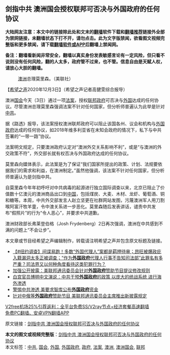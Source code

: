  <h2>剑指中共 澳洲国会授权联邦可否决与外国政府的任何协议</h2> <p class="notice"><b>大陆网友注意：本文中的链接除此处和文末的<a href="https://github.com/bannedbook/fanqiang" >翻墙</a>软件下载和<a href="https://github.com/killgcd/justmysocks/blob/master/README.md">翻墙推荐</a>链接外全部为禁网链接，未翻墙状态下打不开，请勿点击。此为文字版禁闻，欲看图文视频完整版和更多禁闻，请下载<a href="https://github.com/bannedbook/fanqiang">翻墙软件或APP</a>后翻墙上禁闻网。</p><p>备注：翻墙看新闻非常安全，翻墙以真实身份发表敏感言论有一定风险，但只看不说则没有任何风险，翻的人太多，政府管不过来，也不管。信息自由是天赋人权，请放心大胆的翻墙。</b></p>  <div class="entry"> <figure><figcaption><a href="https://www.bannedbook.org/bnews/tag/%e6%be%b3%e6%b4%b2/" class="st_tag internal_tag" rel="tag" title="标签 澳洲 下的日志">澳洲</a>总理莫里森。（美联社）</figcaption></figure> <p>【<span class='wp_keywordlink_affiliate'><a href="https://www.soundofhope.org" title="希望之声" target="_blank">希望之声</a></span>2020年12月3日】（希望之声记者高健雯综合报导）</p> <p>澳洲<a href="https://www.bannedbook.org/bnews/tag/%e5%9b%bd%e4%bc%9a/" class="st_tag internal_tag" rel="tag" title="标签 国会 下的日志">国会</a>今天（3日）通过一项<a href="https://www.bannedbook.org/bnews/tag/%E6%B3%95%E6%A1%88/" class="st_tag internal_tag" rel="tag" title="标签 法案 下的日志">法案</a>，授权<a href="https://www.bannedbook.org/bnews/tag/%E8%81%94%E9%82%A6/" class="st_tag internal_tag" rel="tag" title="标签 联邦 下的日志">联邦</a><a href="https://www.bannedbook.org/bnews/tag/%e6%94%bf%e5%ba%9c/" class="st_tag internal_tag" rel="tag" title="标签 政府 下的日志">政府</a>可否决与<a href="https://www.bannedbook.org/bnews/tag/%e5%a4%96%e5%9b%bd/" class="st_tag internal_tag" rel="tag" title="标签 外国 下的日志">外国</a>达成的任何协议。尽管澳洲总理莫里森强调法案不针对任何国家，但分析师普遍认为此举是针对<a href="https://www.bannedbook.org/bnews/tag/%e4%b8%ad%e5%85%b1/" class="st_tag internal_tag" rel="tag" title="标签 中共 下的日志">中共</a>。</p> <p>据《路透》报导，该法案授权澳洲联邦政府可以阻止该国各州、议会和机构与<a href="https://www.bannedbook.org/bnews/tag/%E5%A4%96%E5%9B%BD%E6%94%BF%E5%BA%9C/" class="st_tag internal_tag" rel="tag" title="标签 外国政府 下的日志">外国政府</a>达成的任何协议，如2018年维多利亚省在未知会政府的情况下，私下与中共签署的“一带一路”协议。</p>  <p>法案明文规定，只要澳洲政府认定对“澳洲外交关系影响不利”，或是“与澳洲的外交政策不符”，外交部长就有权否决与外国政府达成的任何协议。</p> <p>莫里森向媒体表示，此法案是为了保证“我们国家所提出的政策、计划、法规要依据我们的需求和利益，在澳洲制定。”虽然他强调，该法案不针对任何国家，但分析师普遍认为是剑指中共。</p> <p>自莫里森今年年初呼吁对中共病毒的起源进行独立国际调查以来，北京已阻止了价值数十亿澳元的澳洲商品出口到<span class='wp_keywordlink_affiliate'><a href="https://www.bannedbook.org/" title="中国" target="_blank">中国</a></span>，包括煤炭、大麦、木材、龙虾、葡萄酒、铜和糖等。本周，中共外交部发言人赵立坚更在社群网站发图，污蔑澳洲军人用刀割喉阿富汗牧羊童，令中澳关系进一步恶化。莫里森随后发表讲话，谴责中共发布“假照片”的行为“令人恶心”，并要求中共道歉。</p>  <p>澳洲财政部长弗莱登伯格（Josh Frydenberg）2日再次强调，澳洲在中共感到不满的问题上“不会让步”。</p> <p>本文章或节目经希望之声编辑制作，转载请注明希望之声并包含原文标题及链接。</p> <ul class='op-related-articles' title='相关阅读'> <li><a href='https://www.bannedbook.org/bnews/bannedvideo/20201101/1423897.html' target='_blank'>【#纽约调查】间谍易跑！多数“外国代理人”案都是羁押待审；昂旺被爆政庇入籍漏洞太多正被调查；“作为<b>外国政府</b>代理人行事不告知司法部”此罪名有多严重？司法界又以何种角度看待这类犯罪行为？</a></li> <li><a href='https://www.bannedbook.org/bnews/worldnews/usa/20201028/1421365.html' target='_blank'>加强公开披露：美联邦通讯委员会针对<b>外国政府</b>赞助节目提议修改规则</a></li> <li><a href='https://www.bannedbook.org/bnews/bannedvideo/20201024/1419190.html' target='_blank'>白宫官员博明中文演说：中共干预<b>外国政府</b>的政策  以庞大的统战系统 进行海外渗透</a></li> <li><a href='https://www.bannedbook.org/bnews/bannedvideo/20201015/1413856.html' target='_blank'>警惕中共渗透 美要求智库公布<b>外国政府</b>资金</a></li> <li><a href='https://www.bannedbook.org/bnews/headline/20200916/1397082.html' target='_blank'>针对中俄等<b>外国政府</b>赞助节目 美联邦通讯委员会主席推出新披露规定</a></li> </ul> <p class="texttj"> <a href="https://github.com/bannedbook/fanqiang/wiki/V2ray%E6%9C%BA%E5%9C%BA" target="_blank">V2free机场25%引荐返利：全平台免费SS/V2ray节点+经济套餐高速翻墙</a><br/> <a href="https://github.com/bannedbook/fanqiang/wiki/%E7%A6%81%E9%97%BB%E7%BD%91%E5%AE%89%E5%8D%93%E7%BF%BB%E5%A2%99%E6%96%B0%E9%97%BBAPP" target="_blank">免费PC翻墙、安卓VPN翻墙APP</a></p><p>原文链接：<a class="src_link"  href="https://www.soundofhope.org/post/449614" target="_blank">剑指中共 澳洲国会授权联邦可否决与外国政府的任何协议</a></p> <a name='sharetosocial'></a>       <div><b>本文的图文或视频完整版</b>：<a href='https://www.bannedbook.org/bnews/comments/20201203/1441423.html'>剑指中共 澳洲国会授权联邦可否决与外国政府的任何协议</a></div>  </div><!--END ENTRY--> <div class="postfooter"> <div>本文标签：<a href="https://www.bannedbook.org/bnews/tag/%e4%b8%ad%e5%85%b1/" rel="tag">中共</a>, <a href="https://www.bannedbook.org/bnews/tag/%e5%9b%bd%e4%bc%9a/" rel="tag">国会</a>, <a href="https://www.bannedbook.org/bnews/tag/%e5%a4%96%e5%9b%bd/" rel="tag">外国</a>, <a href="https://www.bannedbook.org/bnews/tag/%E5%A4%96%E5%9B%BD%E6%94%BF%E5%BA%9C/" rel="tag">外国政府</a>, <a href="https://www.bannedbook.org/bnews/tag/%e6%94%bf%e5%ba%9c/" rel="tag">政府</a>, <a href="https://www.bannedbook.org/bnews/tag/%E6%B3%95%E6%A1%88/" rel="tag">法案</a>, <a href="https://www.bannedbook.org/bnews/tag/%e6%be%b3%e6%b4%b2/" rel="tag">澳洲</a>, <a href="https://www.bannedbook.org/bnews/tag/%E6%BE%B3%E6%B4%B2%E5%9B%BD%E4%BC%9A/" rel="tag">澳洲国会</a>, <a href="https://www.bannedbook.org/bnews/tag/%E8%81%94%E9%82%A6/" rel="tag">联邦</a></div>  </div><!--END POSTFOOTER--> 